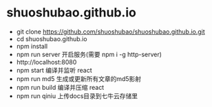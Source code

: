# shuoshubao.github.io

* git clone https://github.com/shuoshubao/shuoshubao.github.io.git
* cd shuoshubao.github.io
* npm install
* npm run server 开启服务(需要 npm i -g http-server)
* http://localhost:8080
* npm start 编译并监听 react
* npm run md5 生成或更新所有文章的md5影射
* npm run build 编译并压缩 react
* npm run qiniu 上传docs目录到七牛云存储里